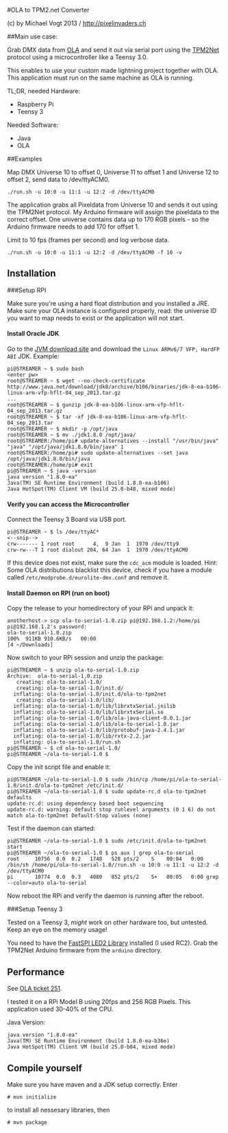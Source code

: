 #OLA to TPM2.net Converter

(c) by Michael Vogt 2013 / http://pixelinvaders.ch

##Main use case:

Grab DMX data from [OLA](http://www.opendmx.net/index.php/Open_Lighting_Architecture) and send it out via serial port using
the [TPM2Net](http://www.ledstyles.de/ftopic18969.html) protocol using a microcontroller like a Teensy 3.0.

This enables to use your custom made lightning project together with OLA. This application must run on the same machine as OLA is running.

TL;DR, needed Hardware:

* Raspberry Pi
* Teensy 3

Needed Software:

* Java
* OLA


##Examples

Map DMX Universe 10 to offset 0, Universe 11 to offset 1 and Universe 12 to offset 2, send data to /dev/ttyACM0.

	./run.sh -u 10:0 -u 11:1 -u 12:2 -d /dev/ttyACM0 
	
The application grabs all Pixeldata from Universe 10 and sends it out using the TPM2Net protocol. My Arduino firmware will assign the pixeldata to the correct offset. One universe contains data up to 170 RGB pixels - so the Arduino firmware needs to add 170 for offset 1.

Limit to 10 fps (frames per second) and log verbose data.

	./run.sh -u 10:0 -u 11:1 -u 12:2 -d /dev/ttyACM0 -f 10 -v


## Installation

###Setup RPI

Make sure you're using a hard float distribution and you installed a JRE.
Make sure your OLA instance is configured properly, read: the universe ID you want to map needs to exist or the application will not start.

#### Install Oracle JDK

Go to the [JVM download site](http://jdk8.java.net/download.html) and download the `Linux ARMv6/7 VFP, HardFP ABI` JDK. Example:

```
pi@STREAMER ~ $ sudo bash
<enter pw>
root@STREAMER ~ $ wget --no-check-certificate http://www.java.net/download/jdk8/archive/b106/binaries/jdk-8-ea-b106-linux-arm-vfp-hflt-04_sep_2013.tar.gz
...
root@STREAMER ~ $ gunzip jdk-8-ea-b106-linux-arm-vfp-hflt-04_sep_2013.tar.gz 
root@STREAMER ~ $ tar -xf jdk-8-ea-b106-linux-arm-vfp-hflt-04_sep_2013.tar 
root@STREAMER ~ $ mkdir -p /opt/java
root@STREAMER ~ $ mv ./jdk1.8.0 /opt/java/
root@STREAMER:/home/pi# update-alternatives --install "/usr/bin/java" "java" "/opt/java/jdk1.8.0/bin/java" 1
root@STREAMER:/home/pi# sudo update-alternatives --set java /opt/java/jdk1.8.0/bin/java
root@STREAMER:/home/pi# exit
pi@STREAMER ~ $ java -version
java version "1.8.0-ea"
Java(TM) SE Runtime Environment (build 1.8.0-ea-b106)
Java HotSpot(TM) Client VM (build 25.0-b48, mixed mode) 
```

#### Verify you can access the Microcontroller
Connect the Teensy 3 Board via USB port.

```
pi@STREAMER ~ $ ls /dev/ttyAC*
<--snip-->
crw------- 1 root root      4,  9 Jan  1  1970 /dev/tty9
crw-rw---T 1 root dialout 204, 64 Jan  1  1970 /dev/ttyACM0
```
If this device does not exist, make sure the `cdc_acm` module is loaded. 
Hint: Some OLA distributions blacklist this device, check if you have a module called `/etc/modprobe.d/eurolite-dmx.conf` and remove it.

#### Install Daemon on RPI (run on boot)
Copy the release to your homedirectory of your RPi and unpack it:

```
anotherhost-> scp ola-to-serial-1.0.zip pi@192.168.1.2:/home/pi
pi@192.168.1.2's password: 
ola-to-serial-1.0.zip                                                                                                            100%  911KB 910.6KB/s   00:00    
[4 ~/Downloads]
```
Now switch to your RPi session and unzip the package:

```
pi@STREAMER ~ $ unzip ola-to-serial-1.0.zip 
Archive:  ola-to-serial-1.0.zip
   creating: ola-to-serial-1.0/
   creating: ola-to-serial-1.0/init.d/
  inflating: ola-to-serial-1.0/init.d/ola-to-tpm2net  
   creating: ola-to-serial-1.0/lib/
  inflating: ola-to-serial-1.0/lib/librxtxSerial.jnilib  
  inflating: ola-to-serial-1.0/lib/librxtxSerial.so  
  inflating: ola-to-serial-1.0/lib/ola-java-client-0.0.1.jar  
  inflating: ola-to-serial-1.0/lib/ola-to-serial-1.0.jar  
  inflating: ola-to-serial-1.0/lib/protobuf-java-2.4.1.jar  
  inflating: ola-to-serial-1.0/lib/rxtx-2.2.jar  
  inflating: ola-to-serial-1.0/run.sh
pi@STREAMER ~ $ cd ola-to-serial-1.0/
pi@STREAMER ~/ola-to-serial-1.0 $
```

Copy the init script file and enable it:

```
pi@STREAMER ~/ola-to-serial-1.0 $ sudo /bin/cp /home/pi/ola-to-serial-1.0/init.d/ola-to-tpm2net /etc/init.d/
pi@STREAMER ~/ola-to-serial-1.0 $ sudo update-rc.d ola-to-tpm2net defaults
update-rc.d: using dependency based boot sequencing
update-rc.d: warning: default stop runlevel arguments (0 1 6) do not match ola-to-tpm2net Default-Stop values (none)
```
	
Test if the daemon can started:

```
pi@STREAMER ~/ola-to-serial-1.0 $ sudo /etc/init.d/ola-to-tpm2net start
pi@STREAMER ~/ola-to-serial-1.0 $ ps aux | grep ola-to-serial
root     10756  0.0  0.2   1748   528 pts/2    S    00:04   0:00 /bin/sh /home/pi/ola-to-serial-1.0//run.sh -u 10:0 -u 11:1 -u 12:2 -d /dev/ttyACM0
pi       10774  0.0  0.3   4080   852 pts/2    S+   00:05   0:00 grep --color=auto ola-to-serial

```
Now reboot the RPi and verify the daemon is running after the reboot.

###Setup Teensy 3

Tested on a Teensy 3, *might* work on other hardware too, but untested. Keep an eye on the memory usage!

You need to have the [FastSPI LED2 Library](https://code.google.com/p/fastspi/downloads/list) installed (I used RC2). Grab the TPM2Net Arduino firmware from the `arduino` directory.

	
## Performance

See [OLA ticket 251](https://code.google.com/p/open-lighting/issues/detail?id=251).

I tested it on a RPi Model B using 20fps and 256 RGB Pixels. This application used 30-40% of the CPU.

Java Version:

	java version "1.8.0-ea"
	Java(TM) SE Runtime Environment (build 1.8.0-ea-b36e)
	Java HotSpot(TM) Client VM (build 25.0-b04, mixed mode)

## Compile yourself

Make sure you have maven and a JDK setup correctly. Enter

	# mvn initialize

to install all nessesary libraries, then

    # mvn package



